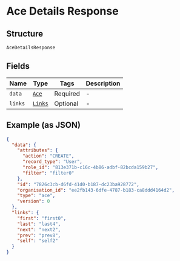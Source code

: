 
# Ace Details Response

## Structure

`AceDetailsResponse`

## Fields

| Name | Type | Tags | Description |
|  --- | --- | --- | --- |
| `data` | [`Ace`](../../doc/models/ace.md) | Required | - |
| `links` | [`Links`](../../doc/models/links.md) | Optional | - |

## Example (as JSON)

```json
{
  "data": {
    "attributes": {
      "action": "CREATE",
      "record_type": "User",
      "role_id": "813e371b-c16c-4b86-adbf-82bcda159b27",
      "filter": "filter0"
    },
    "id": "7826c3cb-d6fd-41d0-b187-dc23ba928772",
    "organisation_id": "ee2fb143-6dfe-4787-b183-ca8ddd4164d2",
    "type": "ace",
    "version": 0
  },
  "links": {
    "first": "first0",
    "last": "last4",
    "next": "next2",
    "prev": "prev8",
    "self": "self2"
  }
}
```

